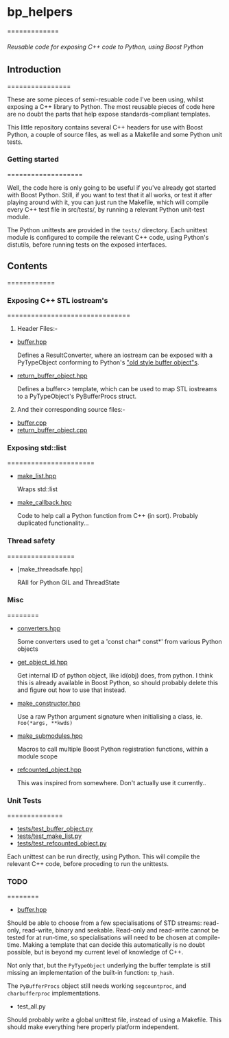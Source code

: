 #  bp_helpers
=============

###### Reusable code for exposing C++ code to Python, using Boost Python


## Introduction
================

These are some pieces of semi-resuable code I've been using, whilst exposing
a C++ library to Python. The most reusable pieces of code here are no
doubt the parts that help expose standards-compliant templates.

This little repository contains several C++ headers for use with Boost
Python, a couple of source files, as well as a Makefile and some
Python unit tests.


### Getting started
===================

Well, the code here is only going to be useful if you've already got 
started with Boost Python. Still, if you want to test that it all works,
or test it after playing around with it, you can just run the Makefile, 
which will compile every C++ test file in src/tests/, by running a relevant 
Python unit-test module.

The Python unittests are provided in the `tests/` directory. Each unittest
module is configured to compile the relevant C++ code, using Python's distutils, 
before running tests on the exposed interfaces.


## Contents
============

### Exposing C++ STL iostream's
===============================

1. Header Files:-
  - [buffer.hpp]

    Defines a ResultConverter, where an iostream can be exposed with a PyTypeObject
    conforming to Python's ["old style buffer object"s][1].

 - [return_buffer_object.hpp]

    Defines a buffer<> template, which can be used to map STL iostreams to a PyTypeObject's
    PyBufferProcs struct.

2. And their corresponding source files:-
  - [buffer.cpp]
  - [return_buffer_object.cpp]


### Exposing std::list
======================

- [make_list.hpp]

  Wraps std::list

- [make_callback.hpp]

  Code to help call a Python function from C++ (in sort).
  Probably duplicated functionality...


### Thread safety
=================

- [make_threadsafe.hpp]

  RAII for Python GIL and ThreadState


### Misc
========

- [converters.hpp]

  Some converters used to get a 'const char* const*' from various Python objects

- [get_object_id.hpp]

  Get internal ID of python object, like id(obj) does, from python. I think this is 
  already available in Boost Python, so should probably delete this and figure out 
  how to use that instead.

- [make_constructor.hpp]

  Use a raw Python argument signature when initialising a class, ie. `Foo(*args, **kwds)`

- [make_submodules.hpp]

  Macros to call multiple Boost Python registration functions, within a module scope

- [refcounted_object.hpp]

  This was inspired from somewhere. Don't actually use it currently..

### Unit Tests
==============

- [tests/test_buffer_object.py]
- [tests/test_make_list.py]
- [tests/test_refcounted_object.py]

Each unittest can be run directly, using Python. This will compile the relevant C++ code,
before proceding to run the unittests.

### TODO
========

- [buffer.hpp]

Should be able to choose from a few specialisations of STD streams: read-only, read-write,
binary and seekable. Read-only and read-write cannot be tested for at run-time, so 
specialisations will need to be chosen at compile-time. Making a template that can decide 
this automatically is no doubt possible, but is beyond my current level of knowledge of C++.

Not only that, but the `PyTypeObject` underlying the buffer template is still missing an
implementation of the built-in function: `tp_hash`.

The `PyBufferProcs` object still needs working `segcountproc`, and `charbufferproc`
implementations.


- test_all.py

Should probably write a global unittest file, instead of using a Makefile. This should make
everything here properly platform independent.

[1]: http://docs.python.org/2/c-api/buffer.html#old-style-buffer-objects

[buffer.hpp]: https://github.com/alexleach/bp_helpers/blob/master/include/boost_helpers/buffer.hpp
[converters.hpp]: https://github.com/alexleach/bp_helpers/blob/master/include/boost_helpers/converters.hpp
[get_object_id.hpp]: https://github.com/alexleach/bp_helpers/blob/master/include/boost_helpers/get_object_id.hpp
[return_buffer_object.hpp]: https://github.com/alexleach/bp_helpers/blob/master/include/boost_helpers/return_buffer_object.hpp
[refcounted_object.hpp]: https://github.com/alexleach/bp_helpers/blob/master/include/boost_helpers/refcounted_object.hpp
[make_constructor.hpp]: https://github.com/alexleach/bp_helpers/blob/master/include/boost_helpers/make_constructor.hpp
[make_submodules.hpp]: https://github.com/alexleach/bp_helpers/blob/master/include/boost_helpers/make_submodules.hpp

[buffer.cpp]: https://github.com/alexleach/bp_helpers/blob/master/src/buffer.cpp
[return_buffer_object.cpp]: https://github.com/alexleach/bp_helpers/blob/master/src/return_buffer_object.cpp
[make_list.hpp]: https://github.com/alexleach/bp_helpers/blob/master/src/make_list.cpp
[make_callback.hpp]: https://github.com/alexleach/bp_helpers/blob/master/src/make_callback.cpp

[tests/test_buffer_object.py]: http://github.com/alexleach/bp_helpers/blob/master/tests/test_buffer_object.py
[tests/test_make_list.py]: http://github.com/alexleach/bp_helpers/blob/master/tests/test_make_list.py
[tests/test_refcounted_object.py]: http://github.com/alexleach/bp_helpers/blob/master/tests/test_refcounted_object.py



